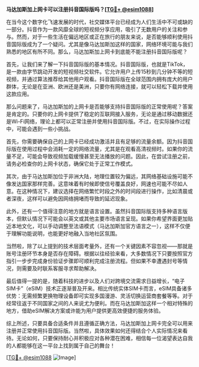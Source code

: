 **马达加斯加上网卡可以注册抖音国际版吗？[[TG💪+ @esim1088](https://t.me/s/esim1088)]**

在当今这个数字化飞速发展的时代，社交媒体平台已经成为人们生活中不可或缺的一部分。抖音作为一款风靡全球的短视频分享应用，吸引了无数用户的关注和参与。然而，对于一些生活在偏远地区或正在旅行的朋友来说，是否能够顺利使用抖音国际版成为了一个疑问。尤其是像马达加斯加这样的国家，网络环境可能与我们熟悉的地区有所不同。那么，马达加斯加上网卡到底能不能注册抖音国际版呢？

首先，让我们来了解一下抖音国际版的基本情况。抖音国际版，也就是TikTok，是一款由字节跳动开发的短视频社交软件。它允许用户上传15秒到几分钟不等的短视频，并通过算法推荐给其他用户观看。抖音国际版在全球范围内拥有庞大的用户群体，无论是在亚洲、欧洲还是美洲，只要你有网络连接，就可以轻松下载并使用这款应用。

那么问题来了，马达加斯加的上网卡是否能够支持抖音国际版的正常使用呢？答案是肯定的。只要你的上网卡提供了稳定的互联网接入服务，无论是通过移动数据还是Wi-Fi网络，理论上都可以正常注册并使用抖音国际版。不过，在实际操作过程中，可能会遇到一些小挑战。

首先，你需要确保自己的上网卡已经成功激活并且有足够的流量余额。因为抖音国际版在使用过程中会消耗一定的网络流量，尤其是在观看高清视频时。如果你的流量不足，可能会导致视频加载缓慢甚至无法播放的问题。因此，在尝试注册之前，请务必检查你的上网卡状态，确保它处于正常工作模式。

其次，由于马达加斯加位于非洲大陆，地理位置较为偏远，其网络基础设施可能不像发达国家那样完善。这意味着有时候即使信号覆盖良好，网速也可能不尽如人意。在这种情况下，建议选择在网络繁忙时段之外的时间段进行操作，比如清晨或者深夜，这样可以避免因网络拥堵而导致的延迟现象。

此外，还有一个值得注意的地方就是语言设置。虽然抖音国际版支持多种语言版本，但默认情况下可能会以英文或其他主要市场语言呈现。如果你希望界面更加贴近本地文化，可以手动调整至法语模式（马达加斯加官方语言之一），这样不仅便于理解功能说明，也能更好地融入当地社区氛围。

当然啦，除了以上提到的技术层面考量外，还有一个关键因素不容忽视——那就是账号注册环节本身是否存在障碍。根据以往经验来看，大多数情况下只要按照官方指引一步步完成身份验证步骤即可顺利完成注册流程。但如果不幸遭遇封号等情况，则需要及时联系客服寻求帮助解决。

最后值得一提的是，随着科技的进步以及人们对跨境交流需求日益增长，“电子SIM卡”（eSIM）技术正逐渐普及开来。相比传统实体SIM卡而言，eSIM具备诸多优势：无需频繁更换物理设备即可实现多国漫游、灵活切换运营商套餐等等。对于经常往返于不同国家之间的人来说尤为便利。而在马达加斯加这样一个相对特殊的地方，借助eSIM解决方案或许能为用户提供更高效便捷的服务体验。

综上所述，只要具备合适条件并且遵循正确方法，马达加斯加上网卡完全可以用来注册并正常使用抖音国际版。当然啦，具体效果如何还得结合个人实际情况来看待。无论如何，只要保持耐心并积极应对各种潜在困难，相信每一位渴望表达自我的人都能够在这一平台上找到属于自己的舞台！

[[TG💪+ @esim1088](https://t.me/s/esim1088) ![Image](https://i.postimg.cc/4NQfJmqS/Snipaste-2025-05-13-00-14-12.png)]